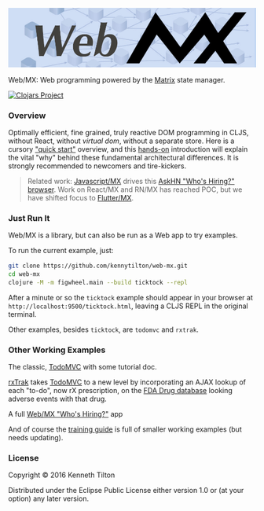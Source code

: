 ![Web MX](images/web-mx-chain-dag.jpg)

Web/MX: Web programming powered by the [Matrix](https://github.com/kennytilton/matrix/blob/main/cljc/matrix/README.md) state manager.

[![Clojars Project](https://img.shields.io/clojars/v/com.tiltontec/web-mx.svg)](https://clojars.org/com.tiltontec/web-mx)

### Overview

Optimally efficient, fine grained, truly reactive DOM programming in CLJS, without React, without _virtual dom_, without a separate store. Here is a cursory ["quick start"](https://github.com/kennytilton/web-mx/blob/main/src/tiltontec/example/quick_start/README.md) overview, and this [hands-on](https://github.com/kennytilton/web-mx/blob/main/doc/intro-clock.md) introduction will explain the vital "why" behind these fundamental architectural differences. It is strongly recommended to newcomers and tire-kickers.

> Related work: [Javascript/MX](https://github.com/kennytilton/matrix/tree/main/js/matrix) drives this [AskHN "Who's Hiring?" browser](https://kennytilton.github.io/whoishiring/). Work on React/MX and RN/MX has reached POC, but we have shifted focus to [Flutter/MX](https://github.com/kennytilton/flutter-mx/blob/main/README.md). 

### Just Run It

Web/MX is a library, but can also be run as a Web app to try examples.

To run the current example, just:
```bash
git clone https://github.com/kennytilton/web-mx.git
cd web-mx
clojure -M -m figwheel.main --build ticktock --repl
```
After a minute or so the `ticktock` example should appear in your browser at `http://localhost:9500/ticktock.html`, leaving a CLJS REPL in the original terminal.

Other examples, besides `ticktock`, are `todomvc` and `rxtrak`.

### Other Working Examples
The classic, [TodoMVC](https://github.com/kennytilton/mxtodomvc) with some tutorial doc.

[rxTrak](https://github.com/kennytilton/matrix/tree/master/cljc/rxtrak) takes [TodoMVC](https://todomvc.com/) to a new level by incorporating an AJAX lookup of each "to-do", now rX prescription, on the [FDA Drug database](https://open.fda.gov/apis/) looking adverse events with that drug. 

A full [Web/MX "Who's Hiring?"](https://github.com/kennytilton/matrix/tree/main/cljc/whoshiring) app

And of course the [training guide](https://github.com/kennytilton/mxweb-trainer/wiki) is full of smaller working examples (but needs updating).

### License

Copyright © 2016 Kenneth Tilton

Distributed under the Eclipse Public License either version 1.0 or (at your option) any later version.

